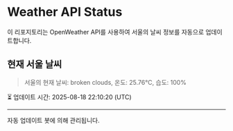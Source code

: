 
# Weather API Status

이 리포지토리는 OpenWeather API를 사용하여 서울의 날씨 정보를 자동으로 업데이트합니다.

## 현재 서울 날씨
> 서울의 현재 날씨: broken clouds, 온도: 25.76°C, 습도: 100%

⏳ 업데이트 시간: 2025-08-18 22:10:20 (UTC)

---
자동 업데이트 봇에 의해 관리됩니다.
